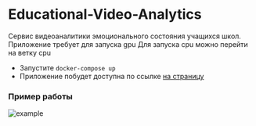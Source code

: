# Educational-Video-Analytics

Сервис видеоаналитики эмоционального состояния учащихся школ.
Приложение требует для запуска gpu
Для запуска cpu можно перейти на ветку cpu

- Запустите `docker-compose up`
- Приложение побудет доступна по ссылке [на страницу](http://localhost:8080)

### Пример работы
![example](output.gif "Title")